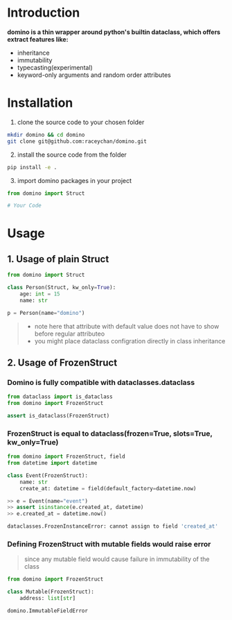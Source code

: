 # Introduction

**domino is a thin wrapper around python's builtin dataclass, which offers extract features like:**

- inheritance
- immutability
- typecasting(experimental)
- keyword-only arguments and random order attributes

# Installation

1. clone the source code to your chosen folder

```bash
mkdir domino && cd domino
git clone git@github.com:raceychan/domino.git
```

2. install the source code from the folder

```bash
pip install -e .
```

3. import domino packages in your project

```python
from domino import Struct

# Your Code
```

# Usage

## 1. Usage of plain Struct

```python
from domino import Struct

class Person(Struct, kw_only=True):
    age: int = 15
    name: str

p = Person(name="domino")
```

> - note here that attribute with default value does not have to show before regular attributeo
> - you might place dataclass configration directly in class inheritance

## 2. Usage of FrozenStruct

### Domino is fully compatible with dataclasses.dataclass

```python
from dataclass import is_dataclass
from domino import FrozenStruct

assert is_dataclass(FrozenStruct)
```

### FrozenStruct is equal to dataclass(frozen=True, slots=True, kw_only=True)
```python
from domino import FrozenStruct, field
from datetime import datetime

class Event(FrozenStruct):
    name: str
    create_at: datetime = field(default_factory=datetime.now)

>> e = Event(name="event")
>> assert isinstance(e.created_at, datetime)
>> e.created_at = datetime.now()

dataclasses.FrozenInstanceError: cannot assign to field 'created_at'
```

### Defining FrozenStruct with mutable fields would raise error

> since any mutable field would cause failure in immutability of the class

```python
from domino import FrozenStruct

class Mutable(FrozenStruct):
    address: list[str]

domino.ImmutableFieldError
```
